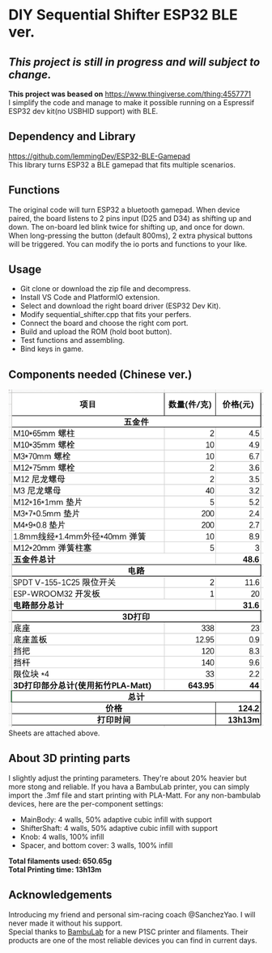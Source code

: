 # DIY Sequential Shifter ESP32 BLE ver.
## *This project is still in progress and will subject to change.*
**This project was beased on** https://www.thingiverse.com/thing:4557771  
I simplify the code and manage to make it possible running on a Espressif ESP32 dev kit(no USBHID support) with BLE. 
## Dependency and Library
https://github.com/lemmingDev/ESP32-BLE-Gamepad  
This library turns ESP32 a BLE gamepad that fits multiple scenarios.
## Functions
The original code will turn ESP32 a bluetooth gamepad. When device paired, the board listens to 2 pins input (D25 and D34) as shifting up and down. The on-board led blink twice for shifting up, and once for down. When long-pressing the button (default 800ms), 2 extra physical buttons will be triggered. You can modify the io ports and functions to your like.

## Usage
+ Git clone or download the zip file and decompress.
+ Install VS Code and PlatformIO extension.
+ Select and download the right board driver (ESP32 Dev Kit).
+ Modify sequential_shifter.cpp that fits your perfers.
+ Connect the board and choose the right com port.
+ Build and upload the ROM (hold boot button).
+ Test functions and assembling.
+ Bind keys in game.

## Components needed (Chinese ver.)
![components table](images/image.png)
Sheets are attached above.

## About 3D printing parts
I slightly adjust the printing parameters. They're about 20% heavier but more stong and reliable. If you hava a BambuLab printer, you can simply import the .3mf file and start printing with PLA-Matt. For any non-bambulab devices, here are the per-component settings:
+ MainBody: 4 walls, 50% adaptive cubic infill with support
+ ShifterShaft: 4 walls, 50% adaptive cubic infill with support
+ Knob: 4 walls, 100% infill
+ Spacer, and bottom cover: 3 walls, 100% infill

**Total filaments used: 650.65g**  
**Total Printing time: 13h13m**

## Acknowledgements
 Introducing my friend and personal sim-racing coach @SanchezYao. I will never made it without his support.  
 Special thanks to [BambuLab](https://bambulab.com/en) for a new P1SC printer and filaments. Their products are one of the most reliable devices you can find in current days.



